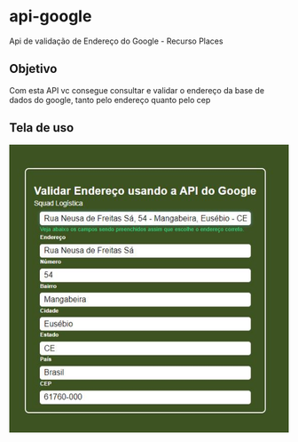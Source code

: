 # api-google
Api de validação de Endereço do Google - Recurso Places

## Objetivo
Com esta API vc consegue consultar e validar o endereço da base de dados do google, tanto pelo endereço quanto pelo cep

## Tela de uso
<img src="./assets/img/api-google.jpg">
